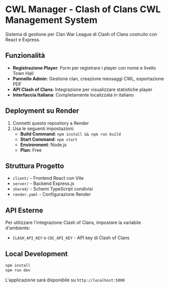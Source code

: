 # CWL Manager - Clash of Clans CWL Management System

Sistema di gestione per Clan War League di Clash of Clans costruito con React e Express.

## Funzionalità

- **Registrazione Player**: Form per registrare i player con nome e livello Town Hall
- **Pannello Admin**: Gestione clan, creazione messaggi CWL, esportazione PDF
- **API Clash of Clans**: Integrazione per visualizzare statistiche player
- **Interfaccia Italiana**: Completamente localizzata in italiano

## Deployment su Render

1. Connetti questo repository a Render
2. Usa le seguenti impostazioni:
   - **Build Command**: `npm install && npm run build`
   - **Start Command**: `npm start`
   - **Environment**: Node.js
   - **Plan**: Free

## Struttura Progetto

- `client/` - Frontend React con Vite
- `server/` - Backend Express.js 
- `shared/` - Schemi TypeScript condivisi
- `render.yaml` - Configurazione Render

## API Esterne

Per utilizzare l'integrazione Clash of Clans, impostare la variabile d'ambiente:
- `CLASH_API_KEY` o `COC_API_KEY` - API key di Clash of Clans

## Local Development

```bash
npm install
npm run dev
```

L'applicazione sarà disponibile su `http://localhost:5000`